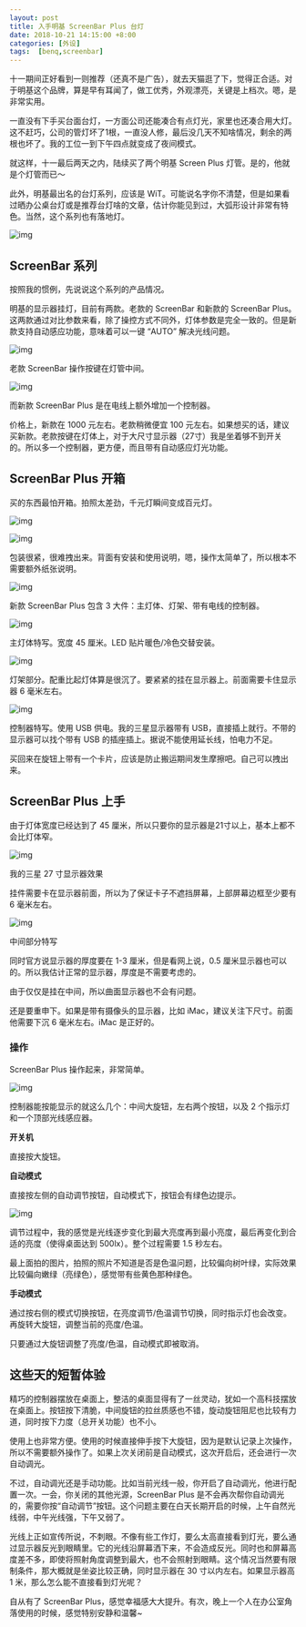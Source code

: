 ```yaml
---
layout: post
title: 入手明基 ScreenBar Plus 台灯
date: 2018-10-21 14:15:00 +8:00
categories: [外设]
tags:  [benq,screenbar]
---
```


十一期间正好看到一则推荐（还真不是广告），就去天猫逛了下，觉得正合适。对于明基这个品牌，算是早有耳闻了，做工优秀，外观漂亮，关键是上档次。嗯，是非常实用。

一直没有下手买台面台灯，一方面公司还能凑合有点灯光，家里也还凑合用大灯。这不赶巧，公司的管灯坏了1根，一直没人修，最后没几天不知啥情况，剩余的两根也坏了。我的工位一到下午四点就变成了夜间模式。

就这样，十一最后两天之内，陆续买了两个明基 Screen Plus 灯管。是的，他就是个灯管而已～

此外，明基最出名的台灯系列，应该是 WiT。可能说名字你不清楚，但是如果看过晒办公桌台灯或是推荐台灯啥的文章，估计你能见到过，大弧形设计非常有特色。当然，这个系列也有落地灯。

![img](https://cdn0.yukapril.com/blog/20181021-benq-1.jpg-wm.white)

## ScreenBar 系列

按照我的惯例，先说说这个系列的产品情况。

明基的显示器挂灯，目前有两款。老款的 ScreenBar 和新款的 ScreenBar Plus。这两款通过对比参数来看，除了操控方式不同外，灯体参数是完全一致的。但是新款支持自动感应功能，意味着可以一键 “AUTO” 解决光线问题。

![img](https://cdn0.yukapril.com/blog/20181021-benq-2.jpg-wm.white)

老款 ScreenBar 操作按键在灯管中间。

![img](https://cdn0.yukapril.com/blog/20181021-benq-3.jpg-wm.white)

而新款 ScreenBar Plus 是在电线上额外增加一个控制器。

价格上，新款在 1000 元左右。老款稍微便宜 100 元左右。如果想买的话，建议买新款。老款按键在灯体上，对于大尺寸显示器（27寸）我是坐着够不到开关的。所以多一个控制器，更方便，而且带有自动感应灯光功能。

## ScreenBar Plus 开箱

买的东西最怕开箱。拍照太差劲，千元灯瞬间变成百元灯。

![img](https://cdn0.yukapril.com/blog/20181021-benq-4.jpg-wm.white)

![img](https://cdn0.yukapril.com/blog/20181021-benq-5.jpg-wm.white)

包装很紧，很难拽出来。背面有安装和使用说明，嗯，操作太简单了，所以根本不需要额外纸张说明。

![img](https://cdn0.yukapril.com/blog/20181021-benq-6.jpg-wm.white)

新款 ScreenBar Plus 包含 3 大件：主灯体、灯架、带有电线的控制器。

![img](https://cdn0.yukapril.com/blog/20181021-benq-7.jpg-wm.white)

主灯体特写。宽度 45 厘米。LED 贴片暖色/冷色交替安装。

![img](https://cdn0.yukapril.com/blog/20181021-benq-8.jpg-wm.white)

灯架部分。配重比起灯体算是很沉了。要紧紧的挂在显示器上。前面需要卡住显示器 6 毫米左右。

![img](https://cdn0.yukapril.com/blog/20181021-benq-9.jpg-wm.white)

控制器特写。使用 USB 供电。我的三星显示器带有 USB，直接插上就行。不带的显示器可以找个带有 USB 的插座插上。据说不能使用延长线，怕电力不足。

买回来在旋钮上带有一个卡片，应该是防止搬运期间发生摩擦吧。自己可以拽出来。

## ScreenBar Plus 上手

由于灯体宽度已经达到了 45 厘米，所以只要你的显示器是21寸以上，基本上都不会比灯体窄。

![img](https://cdn0.yukapril.com/blog/20181021-benq-10.jpg-wm.white)

我的三星 27 寸显示器效果

挂件需要卡在显示器前面，所以为了保证卡子不遮挡屏幕，上部屏幕边框至少要有 6 毫米左右。

![img](https://cdn0.yukapril.com/blog/20181021-benq-11.jpg-wm.white)

中间部分特写

同时官方说显示器的厚度要在 1-3 厘米，但是看网上说，0.5 厘米显示器也可以的。所以我估计正常的显示器，厚度是不需要考虑的。

由于仅仅是挂在中间，所以曲面显示器也不会有问题。

还是要重申下。如果是带有摄像头的显示器，比如 iMac，建议关注下尺寸。前面他需要下沉 6 毫米左右。iMac 是正好的。

### 操作

ScreenBar Plus 操作起来，非常简单。

![img](https://cdn0.yukapril.com/blog/20181021-benq-12.jpg-wm.white)

控制器能按能显示的就这么几个：中间大旋钮，左右两个按钮，以及 2 个指示灯和一个顶部光线感应器。

**开关机**

直接按大旋钮。

**自动模式**

直接按左侧的自动调节按钮，自动模式下，按钮会有绿色边提示。

![img](https://cdn0.yukapril.com/blog/20181021-benq-13.gif-wm.white)

调节过程中，我的感觉是光线逐步变化到最大亮度再到最小亮度，最后再变化到合适的亮度（使得桌面达到 500lx）。整个过程需要 1.5 秒左右。

最上面拍的图片，拍照的照片不知道是否是色温问题，比较偏向树叶绿，实际效果比较偏向嫩绿（亮绿色），感觉带有些黄色那种绿色。

**手动模式**

通过按右侧的模式切换按钮，在亮度调节/色温调节切换，同时指示灯也会改变。再旋转大旋钮，调整当前的亮度/色温。

只要通过大旋钮调整了亮度/色温，自动模式即被取消。

## 这些天的短暂体验

精巧的控制器摆放在桌面上，整洁的桌面显得有了一丝灵动，犹如一个高科技摆放在桌面上。按钮按下清脆，中间旋钮的拉丝质感也不错，旋动旋钮阻尼也比较有力道，同时按下力度（总开关功能）也不小。

使用上也非常方便。使用的时候直接伸手按下大旋钮，因为是默认记录上次操作，所以不需要额外操作了。如果上次关闭前是自动模式，这次开启后，还会进行一次自动调光。

不过，自动调光还是手动功能。比如当前光线一般，你开启了自动调光，他进行配置一次。一会，你关闭的其他光源，ScreenBar Plus 是不会再次帮你自动调光的，需要你按“自动调节”按钮。这个问题主要在白天长期开启的时候，上午自然光线弱，中午光线强，下午又弱了。

光线上正如宣传所说，不刺眼。不像有些工作灯，要么太高直接看到灯光，要么通过显示器反光到眼睛里。它的光线沿屏幕洒下来，不会造成反光。同时也和屏幕高度差不多，即使将照射角度调整到最大，也不会照射到眼睛。这个情况当然要有限制条件，那大概就是坐姿比较正确，同时显示器在 30 寸以内左右。如果显示器高 1 米，那么怎么能不直接看到灯光呢？

自从有了 ScreenBar Plus，感觉幸福感大大提升。有次，晚上一个人在办公室角落使用的时候，感觉特别安静和温馨~